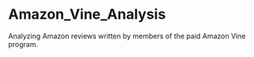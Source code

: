 # Amazon_Vine_Analysis
Analyzing Amazon reviews written by members of the paid Amazon Vine program. 
